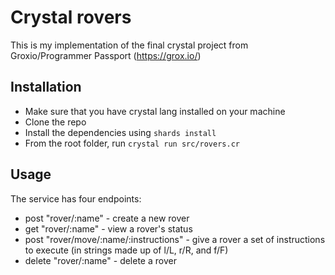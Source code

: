 # Crystal rovers

This is my implementation of the final crystal project from Groxio/Programmer Passport (https://grox.io/)

## Installation

* Make sure that you have crystal lang installed on your machine
* Clone the repo
* Install the dependencies using `shards install`
* From the root folder, run `crystal run src/rovers.cr`

## Usage

The service has four endpoints:
* post "rover/:name" - create a new rover
* get "rover/:name" - view a rover's status
* post "rover/move/:name/:instructions" - give a rover a set of instructions to execute (in strings made up of l/L, r/R, and f/F)
* delete "rover/:name" - delete a rover
